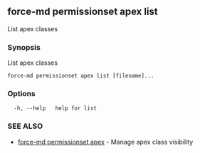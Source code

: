 ## force-md permissionset apex list

List apex classes

### Synopsis

List apex classes

```
force-md permissionset apex list [filename]...
```

### Options

```
  -h, --help   help for list
```

### SEE ALSO

* [force-md permissionset apex](force-md_permissionset_apex.md)	 - Manage apex class visibility

